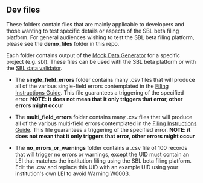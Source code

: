 ## Dev files

These folders contain files that are mainly applicable to developers and those wanting to test specific details or aspects of the SBL beta filing platform. For general audiences wishing to test the SBL beta filing platform, please see the **demo_files** folder in this repo. 

Each folder contains output of the [Mock Data Generator](https://github.com/cfpb/regtech-mock-data-generator) for a specific project (e.g. sbl). These files can be used with the SBL beta platform or with the [SBL data validator](https://github.com/cfpb/regtech-data-validator).

- The **single_field_errors** folder contains many .csv files that will produce all of the various single-field errors contemplated in the [Filing Instructions Guide](https://www.consumerfinance.gov/data-research/small-business-lending/filing-instructions-guide/2024-guide/#4.1). This file guarantees a triggering of the specified error. **NOTE: it does not mean that it only triggers that error, other errors might occur**

- The **multi_field_errors** folder contains many .csv files that will produce all of the various multi-field errors contemplated in the [Filing Instructions Guide](https://www.consumerfinance.gov/data-research/small-business-lending/filing-instructions-guide/2024-guide/#4.2). This file guarantees a triggering of the specified error. **NOTE: it does not mean that it only triggers that error, other errors might occur**

- The **no_errors_or_warnings** folder contains a .csv file of 100 records that will trigger no errors or warnings, except the UID must contain an LEI that matches the institution filing using the SBL beta filing platform. Edit the .csv and replace this UID with an example UID using your institution's own LEI to avoid Warning [W0003](https://www.consumerfinance.gov/data-research/small-business-lending/filing-instructions-guide/2024-guide/#4.4.1). 
